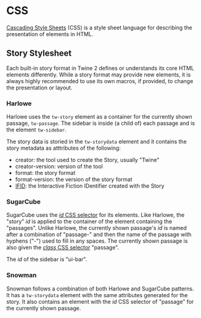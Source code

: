 # CSS

[Cascading Style Sheets](https://en.wikipedia.org/wiki/Cascading_Style_Sheets) (CSS) is a style sheet language for describing the presentation of elements in HTML. 

## Story Stylesheet

Each built-in story format in Twine 2 defines or understands its core HTML elements differently. While a story format may provide new elements, it is always highly recommended to use its own macros, if provided, to change the presentation or layout.

### Harlowe

Harlowe uses the `tw-story` element as a container for the currently shown passage, `tw-passage`. The sidebar is inside (a child of) each passage and is the element `tw-sidebar`.

The story data is storied in the `tw-storydata` element and it contains the story metadata as atttributes of the following:
* creator: the tool used to create the Story, usually "Twine"
* creator-version: version of the tool
* format: the story format
* format-version: the version of the story format
* [IFID](../terms/terms_stories.md): the Interactive Fiction IDentifier created with the Story

### SugarCube

SugarCube uses the [*id* CSS selector](https://developer.mozilla.org/en-US/docs/Web/CSS/ID_selectors) for its elements. Like Harlowe, the "story" *id* is applied to the container of the element containing the "passages". Unlike Harlowe, the currently shown passage's *id* is named after a combination of "passage-" and then the name of the passage with hyphens ("-") used to fill in any spaces. The currently shown passage is also given the [*class* CSS selector](https://developer.mozilla.org/en-US/docs/Web/CSS/Class_selectors) "passage".

The *id* of the sidebar is "ui-bar".

### Snowman

Snowman follows a combination of both Harlowe and SugarCube patterns. It has a `tw-storydata` element with the same attributes generated for the story. It also contains an element with the *id* CSS selector of "passage" for the currently shown passage. 
